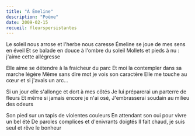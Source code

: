 ```yaml
---
title: "À Émeline"
description: "Poème"
date: 2009-02-15
recueil: fleurspersistantes
---
```


Le soleil nous arrose et l'herbe nous caresse
Émeline se joue de mes sens en éveil
Et se balade en douce à l'ombre du soleil
Mollets et pieds à nu : j'aime cette allégresse

Elle aime se détendre à la fraicheur du parc
Et moi la contempler dans sa marche légère
Même sans dire mot je vois son caractère
Elle me touche au cœur et si j'avais un arc...

Si un jour elle s'allonge et dort à mes côtés
Je lui préparerai un parterre de fleurs
Et même si jamais encore je n'ai osé,
J'embrasserai soudain au milieu des odeurs

Son pied sur un tapis de violentes couleurs
En attendant son oui pour vivre un bel été
De paroles complices et d'enivrants doigtés
Il fait chaud, je suis seul et rêve le bonheur
